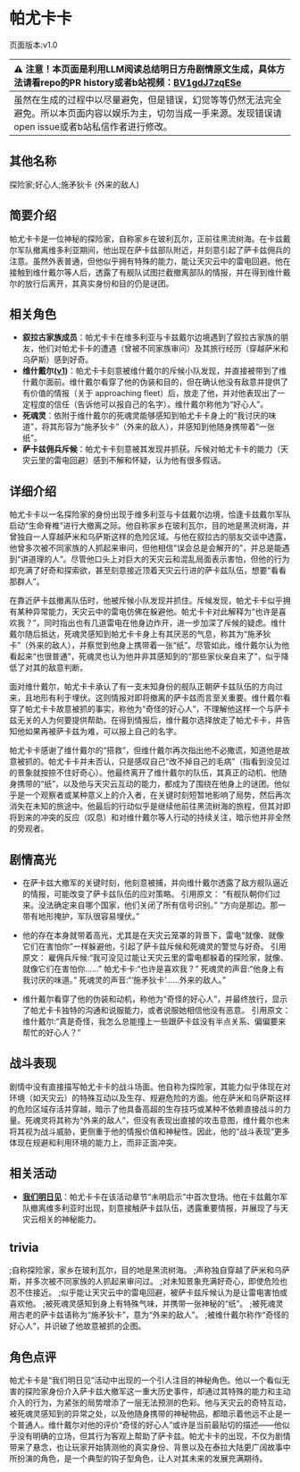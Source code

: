 # 帕尤卡卡
页面版本:v1.0
 

| :warning: 注意！本页面是利用LLM阅读总结明日方舟剧情原文生成，具体方法请看repo的PR history或者b站视频：[BV1gdJ7zqESe](https://www.bilibili.com/video/BV1gdJ7zqESe/)         |
|:----------------------------|
| 虽然在生成的过程中以尽量避免，但是错误，幻觉等等仍然无法完全避免。所以本页面内容以娱乐为主，切勿当成一手来源。发现错误请open issue或者b站私信作者进行修改。|



## 其他名称
探险家;好心人;施矛狄卡 (外来的敌人)
## 简要介绍
帕尤卡卡是一位神秘的探险家，自称家乡在玻利瓦尔，正前往黑流树海。在卡兹戴尔军队撤离维多利亚期间，他出现在萨卡兹部队附近，并刻意引起了萨卡兹佣兵的注意。虽然外表普通，但他似乎拥有特殊的能力，能让天灾云中的雷电回避。他在接触到维什戴尔等人后，透露了有舰队试图拦截撤离部队的情报，并在得到维什戴尔的放行后离开，其真实身份和目的仍是谜团。
## 相关角色
-   **叙拉古家族成员**：帕尤卡卡在维多利亚与卡兹戴尔边境遇到了叙拉古家族的朋友，他们对帕尤卡卡的遭遇（曾被不同家族审问）及其旅行经历（穿越萨米和乌萨斯）感到好奇。
-   **维什戴尔([v1](char_1035_wisdel.md))**：帕尤卡卡刻意被维什戴尔的斥候小队发现，并直接被带到了维什戴尔面前。维什戴尔看穿了他的伪装和目的，但在确认他没有敌意并提供了有价值的情报（关于 approaching fleet）后，放走了他，并对他表现出了一定程度的信任（告诉他可以报自己的名字）。维什戴尔称他为“好心人”。
-   **死魂灵**：依附于维什戴尔的死魂灵能够感知到帕尤卡卡身上的“我讨厌的味道”，将其形容为“施矛狄卡”（外来的敌人），并感知到他随身携带着“一张纸”。
-   **萨卡兹佣兵斥候**：帕尤卡卡刻意被其发现并抓获。斥候对帕尤卡卡的能力（天灾云里的雷电回避）感到不解和怀疑，认为他有很多假话。
## 详细介绍
帕尤卡卡以一名探险家的身份出现于维多利亚与卡兹戴尔边境，恰逢卡兹戴尔军队启动“生命脊椎”进行大撤离之际。他自称家乡在玻利瓦尔，目的地是黑流树海，并曾独自一人穿越萨米和乌萨斯这样的危险区域。与他在叙拉古的朋友交谈中透露，他曾多次被不同家族的人抓起来审问，但他相信“误会总是会解开的”，并总是能遇到“讲道理的人”。尽管他口头上对巨大的天灾云和混乱局面表示害怕，但他的行为却充满了好奇和探索欲，甚至刻意接近顶着天灾云行进的萨卡兹队伍，想要“看看那群人”。

在靠近萨卡兹撤离队伍时，他被斥候小队发现并抓住。斥候发现，帕尤卡卡似乎拥有某种异常能力，天灾云中的雷电仿佛在躲避他。帕尤卡卡对此解释为“也许是喜欢我？”，同时指出也有几道雷电在他身边炸开，进一步加深了斥候的疑虑。维什戴尔随后抵达，死魂灵感知到帕尤卡卡身上有其厌恶的气息，称其为“施矛狄卡”（外来的敌人），并察觉到他身上携带着一张“纸”。尽管如此，维什戴尔认为他看起来“也很普通”，死魂灵也认为他并非其感知到的“那些家伙亲自来了”，似乎降低了对其的敌意判断。

面对维什戴尔，帕尤卡卡承认了有一支未知身份的舰队正朝萨卡兹队伍的方向过来，且地形有利于埋伏。这则情报对即将撤离的萨卡兹而言至关重要。维什戴尔看穿了帕尤卡卡故意被抓的事实，称他为“奇怪的好心人”，不理解他这样一个与萨卡兹无关的人为何要提供帮助。在得到情报后，维什戴尔选择放走了帕尤卡卡，并告知他如果再被萨卡兹为难，可以报上自己的名字。

帕尤卡卡感谢了维什戴尔的“搭救”，但维什戴尔再次指出他不必撒谎，知道他是故意被抓的。帕尤卡卡并未否认，只是感叹自己“改不掉自己的毛病”（指看到没见过的景象就按捺不住好奇心）。他最终离开了维什戴尔的队伍，其真正的动机、他随身携带的“纸”，以及他与天灾云互动的能力，都成为了围绕在他身上的谜团。他似乎是一个观察者或某种意义上的介入者，在关键时刻短暂地影响了局势，然后再次消失在未知的旅途中。他最后的行动似乎是继续他前往黑流树海的旅程，但其对即将到来的冲突的反应（叹息）和对维什戴尔等人行动的持续关注，暗示他并非全然的旁观者。
## 剧情高光
- 在萨卡兹大撤军的关键时刻，他刻意被捕，并向维什戴尔透露了敌方舰队逼近的情报，可能改变了萨卡兹队伍的应对策略。
引用原文：
“有舰队朝你们过来。没法确定来自哪个国家，他们关闭了所有信号识别。”
“方向是那边。那一带有地形掩护，军队很容易埋伏。”

- 他的存在本身就带着高光，尤其是在天灾云笼罩的背景下，雷电“就像、就像它们在害怕你”一样躲避他，引起了萨卡兹斥候和死魂灵的警觉与好奇。
引用原文：
雇佣兵斥候:“我可没见过能让天灾云里的雷电都躲着的探险家，就像、就像它们在害怕你......”
帕尤卡卡:“也许是喜欢我？”
死魂灵的声音:“他身上有我讨厌的味道。”
死魂灵的声音:“‘施矛狄卡’......外来的敌人。”

- 维什戴尔看穿了他的伪装和动机，称他为“奇怪的好心人”，并最终放行，显示了帕尤卡卡独特的沟通和说服能力，或者说服她相信他没有恶意。
引用原文：
维什戴尔:“真是奇怪，我怎么总能撞上一些跟萨卡兹没有半点关系、偏偏要来帮忙的好心人？”
## 战斗表现
剧情中没有直接描写帕尤卡卡的战斗场面。他自称为探险家，其能力似乎体现在对环境（如天灾云）的特殊互动以及生存、规避危险的方面。他在萨米和乌萨斯这样的危险区域存活并穿越，暗示了他具备高超的生存技巧或某种不依赖直接战斗的力量。死魂灵将其称为“外来的敌人”，但没有表现出直接的攻击意图，维什戴尔也未将其视为战斗威胁，更侧重于他的情报价值和神秘性。因此，他的“战斗表现”更多体现在规避和利用环境的能力上，而非正面冲突。
## 相关活动
-   **[我们明日见](../stories/act18mini.md)**：帕尤卡卡在该活动章节“未明启示”中首次登场。他在卡兹戴尔军队撤离维多利亚时出现，刻意接触萨卡兹队伍，透露重要情报，并展现了与天灾云相关的神秘能力。
## trivia
;自称探险家，家乡在玻利瓦尔，目的地是黑流树海。
;声称独自穿越了萨米和乌萨斯，并多次被不同家族的人抓起来审问过。
;对未知景象充满好奇心，即使危险也忍不住接近。
;似乎能让天灾云中的雷电回避，被萨卡兹斥候认为是让雷电害怕或喜欢他。
;被死魂灵感知到身上有特殊气味，并携带一张神秘的“纸”。
;被死魂灵用古老的萨卡兹语称为“施矛狄卡”，意为“外来的敌人”。
;被维什戴尔称作“奇怪的好心人”，并识破了他故意被抓的企图。
## 角色点评
帕尤卡卡是“我们明日见”活动中出现的一个引人注目的神秘角色。他以一个看似无害的探险家身份介入萨卡兹大撤军这一重大历史事件，却通过其特殊的能力和主动介入的行为，为紧张的局势增添了一层无法预测的色彩。他与天灾云的奇特互动，被死魂灵感知到的异常之处，以及他随身携带的神秘物品，都暗示着他远不止是一个普通人。维什戴尔对他的评价“奇怪的好心人”或许是当前最贴切的描述——他似乎没有明确的立场，但其行为客观上帮助了萨卡兹。帕尤卡卡的出现，不仅为剧情带来了悬念，也让玩家开始猜测他的真实身份、背景以及在泰拉大陆更广阔故事中所扮演的角色，是一个典型的钩子型角色，让人对其未来的发展充满期待。